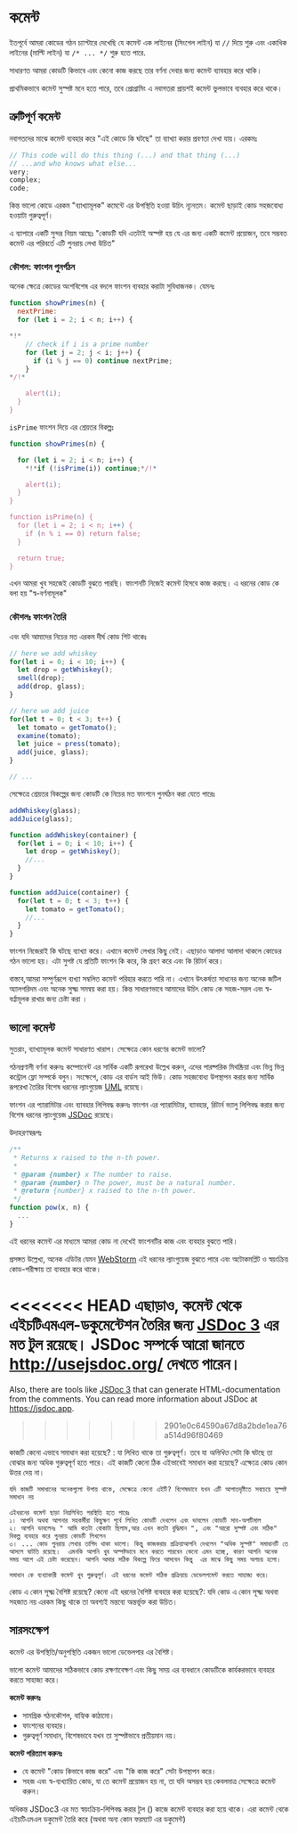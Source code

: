 # কমেন্ট

ইতপূর্বে আমরা কোডের গঠন চ্যাপ্টারে দেখেছি যে কমেন্ট এক লাইনের (সিংগেল লাইন) যা `//` দিয়ে শুরু এবং একাধিক লাইনের (মাল্টি লাইন) যা `/* ... */` শুরু হতে পারে.

সাধারণত আমরা কোডটি কিভাবে এবং কেনো কাজ করছে তার বর্ণনা দেবার জন্য কমেন্ট ব্যাবহার করে থাকি।

প্রাথমিকভাবে কমেন্ট সুস্পষ্ট মনে হতে পারে, তবে প্রোগ্রামিং এ নবাগতরা প্রায়শই কমেন্ট ভুলভাবে ব্যবহার করে থাকে।

## ত্রুটিপূর্ণ কমেন্ট

নবাগতদের মাঝে কমেন্ট ব্যবহার করে "এই কোডে কি ঘটছে" তা ব্যাখ্যা করার প্রবণতা দেখা যায়। এরকমঃ

```js
// This code will do this thing (...) and that thing (...)
// ...and who knows what else...
very;
complex;
code;
```

কিন্ত ভালো কোডে এরকম "ব্যাখ্যামূলক" কমেন্টে এর উপস্থিতি হওয়া উচিৎ ন্যূনতম। কমেন্ট ছাড়াই কোড সহজবোধ্য হওয়াটা গুরুত্বপূর্ণ। 

এ ব্যাপারে একটি সুন্দর নিয়ম আছেঃ "কোডটি যদি এতটাই অস্পষ্ট হয় যে এর জন্য একটি কমেন্ট প্রয়োজন, তবে সম্ভবত কমেন্ট এর পরিবর্তে এটি পুনরায় লেখা উচিত" 

### কৌশল: ফাংশন পুনর্গঠন

অনেক ক্ষেত্রে কোডের অংশবিশেষ এর বদলে ফাংশন ব্যবহার করাটা সুবিধাজনক। যেমনঃ

```js
function showPrimes(n) {
  nextPrime:
  for (let i = 2; i < n; i++) {

*!*
    // check if i is a prime number
    for (let j = 2; j < i; j++) {
      if (i % j == 0) continue nextPrime;
    }
*/!*

    alert(i);
  }
}
```

 `isPrime` ফাংশন দিয়ে এর শ্রেয়তর বিকল্পঃ 

```js
function showPrimes(n) {

  for (let i = 2; i < n; i++) {
    *!*if (!isPrime(i)) continue;*/!*

    alert(i);  
  }
}

function isPrime(n) {
  for (let i = 2; i < n; i++) {
    if (n % i == 0) return false;
  }

  return true;
}
```

এখন আমরা খুব সহজেই কোডটি বুঝতে পারছি। ফাংশনটি নিজেই কমেন্ট হিসবে কাজ করছে। এ ধরনের কোড কে বলা হয় "স্ব-বর্ণনামূলক"

### কৌশলঃ ফাংশন তৈরি

এবং যদি আমাদের নিচের মত এরকম দীর্ঘ কোড শিট থাকেঃ

```js
// here we add whiskey
for(let i = 0; i < 10; i++) {
  let drop = getWhiskey();
  smell(drop);
  add(drop, glass);
}

// here we add juice
for(let t = 0; t < 3; t++) {
  let tomato = getTomato();
  examine(tomato);
  let juice = press(tomato);
  add(juice, glass);
}

// ...
```

সেক্ষেত্রে শ্রেয়তর বিকল্পের জন্য কোডটি কে নিচের মত ফাংশনে পুনর্ঘঠন করা যেতে পারেঃ

```js
addWhiskey(glass);
addJuice(glass);

function addWhiskey(container) {
  for(let i = 0; i < 10; i++) {
    let drop = getWhiskey();
    //...
  }
}

function addJuice(container) {
  for(let t = 0; t < 3; t++) {
    let tomato = getTomato();
    //...
  }
}
```

ফাংশন নিজেরাই কি ঘটছে ব্যাখ্যা করে। এখানে কমেন্ট লেখার কিছু নেই। এছাড়াও আলাদা আলাদা থাকলে কোডের গঠন ভালো হয়। এটা সুপষ্ট যে প্রতিটি ফাংশন কি করে, কি গ্রহণ করে এবং কি রিটার্ন করে। 

বাস্তবে,আমরা সম্পুর্ণরূপে ব্যখ্যা সম্বলিত কমেন্ট পরিহার করতে পারি না। এখানে উৎকর্ষতা সাধনের জন্য অনেক জটিল অ্যালগরিদম এবং অনেক সুক্ষ্ম সমন্বয় করা হয়। কিন্ত সাধারণভাবে আমাদের উচিৎ কোড কে সহজ-সরল এবং স্ব-বর্ণ্নামূলক রাখার জন্য চেষ্টা করা ।  

## ভালো কমেন্ট 

সুতরাং, ব্যাখ্যামূলক কমেন্ট সাধারণত খারাপ। সেক্ষেত্রে কোন ধরণের কমেন্ট ভালো?

গঠনপ্রণালী বর্ণনা করুনঃ কম্পোনেন্ট এর সার্বিক একটি রূপরেখা উল্লেখ করুন, এদের পারষ্পরিক মিথষ্ক্রিয়া এবং ভিন্ন ভিন্ন কন্ট্রোল ফ্লো সম্পর্কে বলুন। সংক্ষেপে, কোড এর বার্ডস আই ভিউ। কোড সহজবোধ্য উপস্থাপন করার জন্য সার্বিক রূপরেখা তৈরির বিশেষ ধরনের ল্যাংগুয়েজ [UML](http://wikipedia.org/wiki/Unified_Modeling_Language) রয়েছে। 

ফাংশন এর প্যারামিটার এবং ব্যাবহার লিপিবদ্ধ করুনঃ ফাংশন এর প্যারামিটার, ব্যাবহার, রিটার্ন ভ্যালু লিপিবদ্ধ করার জন্য বিশেষ ধরনের ল্যাংগুয়েজ [JSDoc](http://en.wikipedia.org/wiki/JSDoc) রয়েছে।

উদাহরণস্বরূপঃ

```js
/**
 * Returns x raised to the n-th power.
 *
 * @param {number} x The number to raise.
 * @param {number} n The power, must be a natural number.
 * @return {number} x raised to the n-th power.
 */
function pow(x, n) {
  ...
}
```

এই ধরনের কমেন্ট এর মাধ্যমে আমরা কোড না দেখেই ফাংশনটির কাজ এবং ব্যবহার বুঝতে পারি।

প্রসঙ্গত উল্লেখ্য, অনেক এডিটর যেমন [WebStorm](https://www.jetbrains.com/webstorm/) এই ধরনের ল্যাংগুয়েজ বুঝতে পারে এবং অটোকমপ্লিট ও স্বয়ংক্রিয় কোড-পরীক্ষায় তা ব্যবহার করে থাকে। 

<<<<<<< HEAD
এছাড়াও, কমেন্ট থেকে এইচটিএমএল-ডকুমেন্টেশন তৈরির জন্য [JSDoc 3](https://github.com/jsdoc3/jsdoc) এর মত টুল রয়েছে। JSDoc সম্পর্কে আরো জানতে <http://usejsdoc.org/> দেখতে পারেন।  
=======
Also, there are tools like [JSDoc 3](https://github.com/jsdoc3/jsdoc) that can generate HTML-documentation from the comments. You can read more information about JSDoc at <https://jsdoc.app>.
>>>>>>> 2901e0c64590a67d8a2bde1ea76a514d96f80469

কাজটি কেনো এভাবে সমাধান করা হয়েছে? : যা লিখিত থাকে তা গুরুত্বপূর্ণ। তবে যা *অলিখিত* সেটা কি ঘটছে তা বোঝার জন্য অধিক গুরুত্বপূর্ণ হতে পারে। এই কাজটি কেনো ঠিক এইভাবেই সমাধান করা হয়েছে? এক্ষেত্রে কোড কোন উত্তর দেয় না।  

    যদি কাজটি সমাধানের অনেকগুলো উপায় থাকে, সেক্ষেত্রে কেনো এইটি? বিশেষভাবে যখন এটি আপাতদৃষ্টিতে সবচেয়ে সুস্পষ্ট সমাধান নয়  

    এইধরনের কমেন্ট ছাড়া নিম্নলিখিত পরস্থিতি হতে পারেঃ 
    ১। আপনি অথবা আপনার সহকর্মীরা কিছুক্ষণ পূর্বে লিখিত কোডটি দেখলেন এবং ভাবলেন কোডটি সাব-অপটিমাল 
    ২। আপনি ভাবলেনঃ " আমি কতটা বোকাটা ছিলাম,আর এখন কতটা বুদ্ধিমান ", এবং "আরো সুস্পষ্ট এবং সঠিক" বিকল্প ব্যবহার করে পুনরায় কোডটি লিখলেন  
    ৩। ... কোড পুনরায় লেখার তাগিদ থাকা ভালো। কিন্তু কাজকরার প্রক্রিয়াআপনি দেখলেন "অধিক সুস্পষ্ট" সমাধানটি তে আসলে ঘাটতি রয়েছে।  এমনকি আপনি খুব অস্পষ্টভাবে মনে করতে পারবেন কেনো এমন হচ্ছে, কারণ আপনি অনেক সময় আগে এই চেষ্টা করেছেন। আপনি আবার সঠিক বিকল্পে ফিরে আসবেন কিন্তু  এর মাঝে কিছু সময় অপচয় হলো। 

    সমাধান কে ব্যখ্যাকারী কমেন্ট খুব গুরুত্বপূর্ণ। এই ধরনের কমেন্ট সঠিক প্রক্রিয়ায় ডেভেলপমেন্ট করতে সাহাজ্য করে। 

কোড এ কোন সূক্ষ্ম বৈশিষ্ট রয়েছে? কেনো এই ধরনের বৈশিষ্ট ব্যবহার করা হয়েছে?: যদি কোড এ কোন সূক্ষ্ম অথবা সহজাত নয় এরকম কিছু থাকে তা অবশ্যই মন্তব্যে অন্তর্ভূক্ত করা উচিত।

## সারসংক্ষেপ

কমেন্ট এর উপস্থিতি/অনুপস্থিতি একজন ভালো ডেভেলপার এর বৈশিষ্ট। 

ভালো কমেন্ট আমাদের সঠিকভাবে কোড রক্ষণাবেক্ষণ এবং কিছু সময় এর ব্যবধানে কোডটিকে কার্যকরভাবে ব্যবহার করতে সাহাজ্য করে।

**কমেন্ট করুনঃ**

- সামগ্রিক গঠনকৌশল, বাহ্যিক কাঠামো।
- ফাংশনের ব্যবহার।
- গুরুত্বপূর্ণ সমাধান, বিশেষভাবে যখন তা সুস্পষ্টভাবে প্রতীয়মান নয়।

**কমেন্ট পরিত্যাগ করুনঃ**

- যে কমেন্ট "কোড কিভাবে কাজ করে" এবং "কি কাজ করে" সেটা উপস্থাপন করে। 
- সহজ এবং স্ব-ব্যখ্যায়িত কোড, যা তে কমেন্ট প্রয়োজন হয় না, তা যদি অসম্ভব হয় কেবলমাত্র সেক্ষেত্রে কমেন্ট করুন। 

অধিকন্ত JSDoc3 এর মত স্বয়ংক্রিয়-লিপিবদ্ধ করার টুল () কাজে কমেন্ট ব্যবহার করা হয়ে থাকে। এরা কমেন্ট থেকে এইচটিএমএল ডকুমেন্ট তৈরি করে (অথবা অন্য কোন ফরম্যাট এর ডকুমেন্ট)
